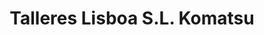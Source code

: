 ---
title: "Talleres Lisboa S.L. Komatsu"
url: /salamanca/talleres-lisboa-s-l-komatsu/
shop: Autowerkstatt
---